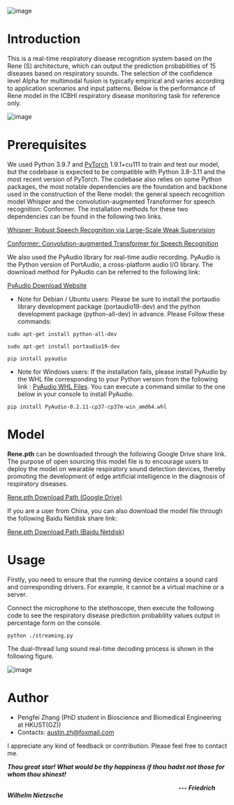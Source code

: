 ![image](https://github.com/zpforlove/Rene/blob/main/images/Rene_model.png)
# Introduction #
This is a real-time respiratory disease recognition system based on the Rene (S) architecture, which can output the prediction probabilities of 15 diseases based on respiratory sounds. The selection of the confidence level Alpha for multimodal fusion is typically empirical and varies according to application scenarios and input patterns. Below is the performance of Rene model in the ICBHI respiratory disease monitoring task for reference only.


![image](https://github.com/zpforlove/Rene/blob/main/images/ICBHI.jpg)
# Prerequisites #
We used Python 3.9.7 and [PyTorch](https://pytorch.org/) 1.9.1+cu111 to train and test our model, but the codebase is expected to be compatible with Python 3.8-3.11 and the most recent version of PyTorch. The codebase also relies on some Python packages, the most notable dependencies are the foundation and backbone used in the construction of the Rene model: the general speech recognition model Whisper and the convolution-augmented Transformer for speech recognition: Conformer. The installation methods for these two dependencies can be found in the following two links.

[Whisper: Robust Speech Recognition via Large-Scale Weak Supervision
](https://github.com/openai/whisper)

[Conformer: Convolution-augmented Transformer for Speech Recognition](https://github.com/sooftware/conformer)

We also used the PyAudio library for real-time audio recording. PyAudio is the Python version of PortAudio, a cross-platform audio I/O library. The download method for PyAudio can be referred to the following link:

[PyAudio Download Website](https://pypi.org/project/PyAudio/) 



- Note for Debian / Ubuntu users: Please be sure to install the portaudio library development package (portaudio19-dev) and the python development package (python-all-dev) in advance. Please Follow these commands:

`sudo apt-get install python-all-dev`

`sudo apt-get install portaudio19-dev`

`pip install pyaudio`


- Note for Windows users: If the installation fails, please install PyAudio by the WHL file corresponding to your Python version from the following link : [PyAudio WHL Files](https://www.lfd.uci.edu/~gohlke/pythonlibs/#pyaudio). You can execute a command similar to the one below in your console to install PyAudio.

`pip install PyAudio-0.2.11-cp37-cp37m-win_amd64.whl`

# Model #

**Rene.pth** can be downloaded through the following Google Drive share link. The purpose of open sourcing this model file is to encourage users to deploy the model on wearable respiratory sound detection devices, thereby promoting the development of edge artificial intelligence in the diagnosis of respiratory diseases.

[Rene.pth Download Path (Google Drive)](https://drive.google.com/file/d/1hGXNONeENRiom03RoXFwE1xWgyYzDlKK/view)

If you are a user from China, you can also download the model file through the following Baidu Netdisk share link:

[Rene.pth Download Path (Baidu Netdisk)](https://pan.baidu.com/s/1cqukxk2TQwJlyrez6ARroQ?pwd=c4iz)

# Usage #
Firstly, you need to ensure that the running device contains a sound card and corresponding drivers. For example, it cannot be a virtual machine or a server.

Connect the microphone to the stethoscope, then execute the following code to see the respiratory disease prediction probability values output in percentage form on the console.

`python ./streaming.py`

The dual-thread lung sound real-time decoding process is shown in the following figure.

![image](https://github.com/zpforlove/Rene/blob/main/images/Dual_threading.png)


# Author #

- Pengfei Zhang (PhD student in Bioscience and Biomedical Engineering at HKUST(GZ))
- Contacts: austin.zh@foxmail.com

 I appreciate any kind of feedback or contribution. Please feel free to contact me.

***Thou great star! What would be thy happiness if thou hadst not those for whom thou shinest!***

&emsp;&emsp;&emsp;&emsp;&emsp;&emsp;&emsp;&emsp;&emsp;&emsp;&emsp;&emsp;&emsp;&emsp;&emsp;&emsp;&emsp;&emsp;&emsp;&emsp;&emsp;&emsp;&emsp;&emsp;&emsp;&emsp;&emsp;&emsp;***--- Friedrich Wilhelm Nietzsche***




